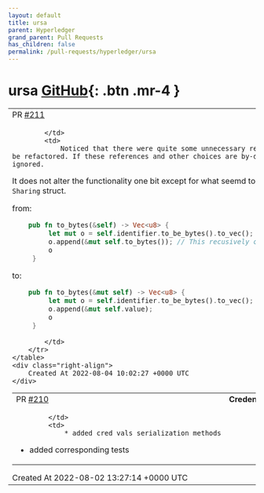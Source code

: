 ```yaml
---
layout: default
title: ursa
parent: Hyperledger
grand_parent: Pull Requests
has_children: false
permalink: /pull-requests/hyperledger/ursa
---
```


# ursa <span class="fs-3 right-align">[GitHub](https://github.com/hyperledger/ursa){: .btn .mr-4 }</span>


<div>
    <table>
        <tr>
            <td>
                PR <a href="https://github.com/hyperledger/ursa/pull/211" class=".btn">#211</a>
            </td>
            <td>
                <b>
                    Cleanup
                </b>
            </td>
        </tr>
        <tr>
            <td>
                
            </td>
            <td>
                Noticed that there were quite some unnecessary references and small things that could be refactored. If these references and other choices are by-design This PR can be closed and ignored.

It does not alter the functionality one bit except for what seemd to me as an issue in `to_bytes` on the `Sharing` struct.

from:

```rust
    pub fn to_bytes(&self) -> Vec<u8> {
         let mut o = self.identifier.to_be_bytes().to_vec();
         o.append(&mut self.to_bytes()); // This recusively calls itself and should never return?
         o
     }
```

to:

```rust
    pub fn to_bytes(&mut self) -> Vec<u8> {
         let mut o = self.identifier.to_be_bytes().to_vec();
         o.append(&mut self.value);
         o
     }
```
            </td>
        </tr>
    </table>
    <div class="right-align">
        Created At 2022-08-04 10:02:27 +0000 UTC
    </div>
</div>

<div>
    <table>
        <tr>
            <td>
                PR <a href="https://github.com/hyperledger/ursa/pull/210" class=".btn">#210</a>
            </td>
            <td>
                <b>
                    Credential values json serialize/deserialize
                </b>
            </td>
        </tr>
        <tr>
            <td>
                
            </td>
            <td>
                * added cred vals serialization methods
* added corresponding tests
            </td>
        </tr>
    </table>
    <div class="right-align">
        Created At 2022-08-02 13:27:14 +0000 UTC
    </div>
</div>

